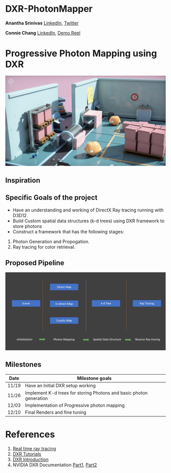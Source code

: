 DXR-PhotonMapper
======================

**Anantha Srinivas**
[LinkedIn](https://www.linkedin.com/in/anantha-srinivas-00198958/), [Twitter](https://twitter.com/an2tha)

**Connie Chang**
[LinkedIn](https://www.linkedin.com/in/conniechang44), [Demo Reel](https://www.vimeo.com/ConChang/DemoReel)

# Progressive Photon Mapping using DXR

![](images/dxr-seed.jpg)

## Inspiration

## Specific Goals of the project

* Have an understanding and working of DirectX Ray tracing running with D3D12.
* Build Custom spatial data structures (k-d trees) using DXR framework to store photons
* Construct a framework that has the following stages:
1) Photon Generation and Propogation.
2) Ray tracing for color retrieval.

## Proposed Pipeline
![](images/flow.png)

## Milestones

|Date|Milestone goals|
|----| -----|
|11/19| Have an Initial DXR setup working|
|11/26| Implement K-d trees for storing Photons and basic photon generation|
|12/03| Implementation of Progressive photon mapping|
|12/10| Final Renders and fine tuning|

# References

1) [Real time ray tracing](https://arstechnica.com/gadgets/2018/08/microsoft-announces-the-next-step-in-gaming-graphics-directx-raytracing/)
2) [DXR Tutorials](https://github.com/NVIDIAGameWorks/DxrTutorials)
3) [DXR Introduction](http://intro-to-dxr.cwyman.org)
4) NVIDIA DXR Documentation [Part1](https://developer.nvidia.com/rtx/raytracing/dxr/DX12-Raytracing-tutorial-Part-1), [Part2](https://developer.nvidia.com/rtx/raytracing/dxr/DX12-Raytracing-tutorial-Part-2)
